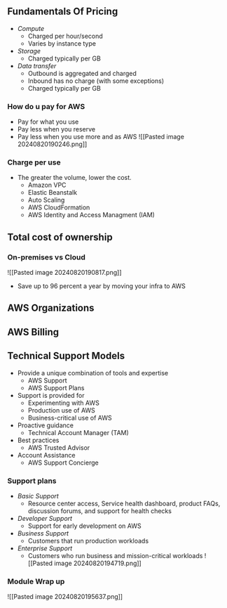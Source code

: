 

## Fundamentals Of Pricing
- *Compute*
	- Charged per hour/second
	- Varies by instance type
- *Storage*
	- Charged typically per GB
- *Data transfer*
	- Outbound is aggregated and charged
	- Inbound has no charge (with some exceptions)
	- Charged typically per GB
### How do u pay for AWS
- Pay for what you use
- Pay less when you reserve
- Pay less when you use more and as AWS
![[Pasted image 20240820190246.png]]

### Charge per use
- The greater the volume, lower the cost.
	- Amazon VPC
	- Elastic Beanstalk
	- Auto Scaling
	- AWS CloudFormation
	- AWS Identity and Access Managment (IAM)
## Total cost of ownership
### On-premises vs Cloud
![[Pasted image 20240820190817.png]]
- Save up to 96 percent a year by moving your infra to AWS
## AWS Organizations
## AWS Billing
## Technical Support Models
- Provide a unique combination of tools and expertise
	- AWS Support
	- AWS Support Plans
- Support is provided for
	- Experimenting with AWS
	- Production use of AWS
	- Business-critical use of AWS
- Proactive guidance
	- Technical Account Manager (TAM)
- Best practices
	- AWS Trusted Advisor
- Account Assistance
	- AWS Support Concierge
### Support plans
- *Basic Support*
	- Resource center access, Service health dashboard, product FAQs, discussion forums, and support for health checks
- *Developer Support*
	- Support for early development on AWS
- *Business Support*
	- Customers that run production workloads
- *Enterprise Support*
	- Customers who run business and mission-critical workloads
![[Pasted image 20240820194719.png]]

### Module Wrap up
![[Pasted image 20240820195637.png]]

